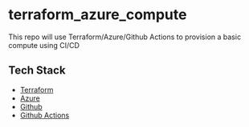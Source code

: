 # terraform_azure_compute

This repo will use Terraform/Azure/Github Actions to provision a basic compute using CI/CD

## Tech Stack
* [Terraform](https://www.terraform.io) 
* [Azure](https://azure.microsoft.com)
* [Github](https://www.github.com)
* [Github Actions](https://github.com/features/actions)


